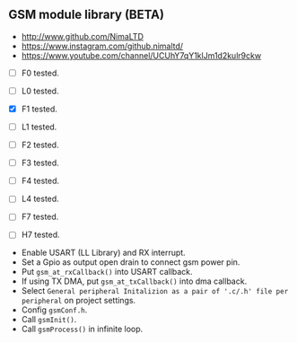 ## GSM module library (BETA)

* http://www.github.com/NimaLTD   
* https://www.instagram.com/github.nimaltd/   
* https://www.youtube.com/channel/UCUhY7qY1klJm1d2kulr9ckw   

    
* [ ] F0 tested.
* [ ] L0 tested.
* [x] F1 tested.
* [ ] L1 tested.
* [ ] F2 tested.
* [ ] F3 tested.
* [ ] F4 tested.
* [ ] L4 tested.
* [ ] F7 tested.
* [ ] H7 tested.
    

* Enable USART (LL Library) and RX interrupt.
* Set a Gpio as output open drain to connect gsm power pin.
* Put `gsm_at_rxCallback()` into USART callback.
* If using TX DMA, put `gsm_at_txCallback()` into dma callback.
* Select `General peripheral Initalizion as a pair of '.c/.h' file per peripheral` on project settings.
* Config `gsmConf.h`.
* Call `gsmInit()`. 
* Call `gsmProcess()` in infinite loop.




